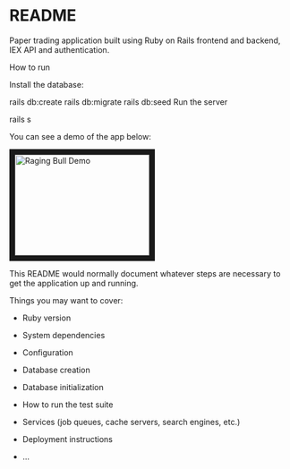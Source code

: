 # README

Paper trading application built using Ruby on Rails frontend and backend, IEX API and authentication.

How to run


Install the database:

rails db:create rails db:migrate rails db:seed Run the server

rails s



You can see a demo of the app below:

<a href="https://youtu.be/Eqg9UWCaefo" target="_blank"><img src="http://img.youtube.com/vi/Eqg9UWCaefo/0.jpg" 
alt="Raging Bull Demo" width="240" height="180" border="10" /></a>






This README would normally document whatever steps are necessary to get the
application up and running.

Things you may want to cover:

* Ruby version

* System dependencies

* Configuration

* Database creation

* Database initialization

* How to run the test suite

* Services (job queues, cache servers, search engines, etc.)

* Deployment instructions

* ...
